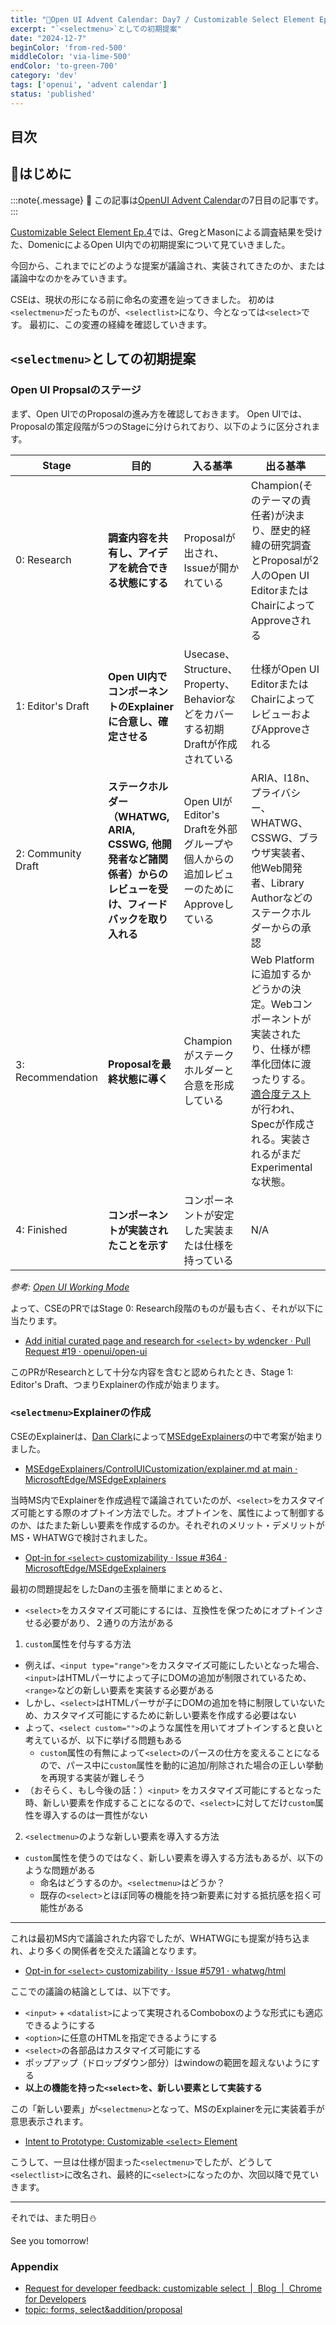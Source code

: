 ```yaml
---
title: "🎄Open UI Advent Calendar: Day7 / Customizable Select Element Ep.5"
excerpt: "`<selectmenu>`としての初期提案"
date: "2024-12-7"
beginColor: 'from-red-500'
middleColor: 'via-lime-500'
endColor: 'to-green-700'
category: 'dev'
tags: ['openui', 'advent calendar']
status: 'published'
---
```

## 目次

## 🎄はじめに

:::note{.message}
🎄 この記事は[OpenUI Advent Calendar](https://adventar.org/calendars/10293)の7日目の記事です。
:::

[Customizable Select Element Ep.4](https://blog.sakupi01.com/dev/articles/2024-openui-advent-6)では、GregとMasonによる調査結果を受けた、DomenicによるOpen UI内での初期提案について見ていきました。

今回から、これまでにどのような提案が議論され、実装されてきたのか、または議論中なのかをみていきます。

CSEは、現状の形になる前に命名の変遷を辿ってきました。
初めは`<selectmenu>`だったものが、`<selectlist>`になり、今となっては`<select>`です。
最初に、この変遷の経緯を確認していきます。

## `<selectmenu>`としての初期提案

### Open UI Propsalのステージ

まず、Open UIでのProposalの進み方を確認しておきます。
Open UIでは、Proposalの策定段階が5つのStageに分けられており、以下のように区分されます。

| Stage | 目的 | 入る基準 | 出る基準 |
|-------|------|----------|----------|
| 0: Research | **調査内容を共有し、アイデアを統合できる状態にする** | Proposalが出され、Issueが開かれている | Champion(そのテーマの責任者)が決まり、歴史的経緯の研究調査とProposalが2人のOpen UI EditorまたはChairによってApproveされる |
| 1: Editor's Draft | **Open UI内でコンポーネントのExplainerに合意し、確定させる** | Usecase、Structure、Property、Behaviorなどをカバーする初期Draftが作成されている | 仕様がOpen UI EditorまたはChairによってレビューおよびApproveされる |
| 2: Community Draft | **ステークホルダー（WHATWG, ARIA, CSSWG, 他開発者など諸関係者）からのレビューを受け、フィードバックを取り入れる** | Open UIがEditor's Draftを外部グループや個人からの追加レビューのためにApproveしている | ARIA、I18n、プライバシー、WHATWG、CSSWG、ブラウザ実装者、他Web開発者、Library Authorなどのステークホルダーからの承認 |
| 3: Recommendation | **Proposalを最終状態に導く** | Championがステークホルダーと合意を形成している | Web Platformに追加するかどうかの決定。Webコンポーネントが実装されたり、仕様が標準化団体に渡ったりする。[適合度テスト](https://wpt.fyi/results/?label=experimental&label=master&aligned)が行われ、Specが作成される。実装されるがまだExperimentalな状態。 |
| 4: Finished | **コンポーネントが実装されたことを示す** | コンポーネントが安定した実装または仕様を持っている | N/A |

*参考: [Open UI Working Mode](https://open-ui.org/working-mode/)*

よって、CSEのPRではStage 0: Research段階のものが最も古く、それが以下に当たります。

- [Add initial curated page and research for `<select>` by wdencker · Pull Request #19 · openui/open-ui](https://github.com/openui/open-ui/pull/19)

このPRがResearchとして十分な内容を含むと認められたとき、Stage 1: Editor's Draft、つまりExplainerの作成が始まります。

### `<selectmenu>`Explainerの作成

CSEのExplainerは、[Dan Clark](https://github.com/dandclark)によって[MSEdgeExplainers](https://github.com/MicrosoftEdge/MSEdgeExplainers)の中で考案が始まりました。

- [MSEdgeExplainers/ControlUICustomization/explainer.md at main · MicrosoftEdge/MSEdgeExplainers](https://github.com/MicrosoftEdge/MSEdgeExplainers/blob/main/ControlUICustomization/explainer.md)

当時MS内でExplainerを作成過程で議論されていたのが、`<select>`をカスタマイズ可能とする際のオプトイン方法でした。オプトインを、属性によって制御するのか、はたまた新しい要素を作成するのか。それぞれのメリット・デメリットがMS・WHATWGで検討されました。

- [Opt-in for `<select>` customizability · Issue #364 · MicrosoftEdge/MSEdgeExplainers](https://github.com/MicrosoftEdge/MSEdgeExplainers/issues/364)

最初の問題提起をしたDanの主張を簡単にまとめると、

- `<select>`をカスタマイズ可能にするには、互換性を保つためにオプトインさせる必要があり、２通りの方法がある

1. `custom`属性を付与する方法

- 例えば、`<input type="range">`をカスタマイズ可能にしたいとなった場合、`<input>`はHTMLパーサによって子にDOMの追加が制限されているため、`<range>`などの新しい要素を実装する必要がある
- しかし、`<select>`はHTMLパーサが子にDOMの追加を特に制限していないため、カスタマイズ可能にするために新しい要素を作成する必要はない
- よって、`<select custom="">`のような属性を用いてオプトインすると良いと考えているが、以下に挙げる問題もある
  - `custom`属性の有無によって`<select>`のパースの仕方を変えることになるので、パース中に`custom`属性を動的に追加/削除された場合の正しい挙動を再現する実装が難しそう
- （おそらく、もし今後の話：）`<input>` をカスタマイズ可能にするとなった時、新しい要素を作成することになるので、`<select>`に対してだけ`custom`属性を導入するのは一貫性がない

2. `<selectmenu>`のような新しい要素を導入する方法

- `custom`属性を使うのではなく、新しい要素を導入する方法もあるが、以下のような問題がある
  - 命名はどうするのか。`<selectmenu>`はどうか？
  - 既存の`<select>`とほぼ同等の機能を持つ新要素に対する抵抗感を招く可能性がある

***

これは最初MS内で議論された内容でしたが、WHATWGにも提案が持ち込まれ、より多くの関係者を交えた議論となります。

- [Opt-in for `<select>` customizability · Issue #5791 · whatwg/html](https://github.com/whatwg/html/issues/5791)

ここでの議論の結論としては、以下です。

- `<input>` + `<datalist>`によって実現されるComboboxのような形式にも適応できるようにする
- `<option>`に任意のHTMLを指定できるようにする
- `<select>`の各部品はカスタマイズ可能にする
- ポップアップ（ドロップダウン部分）はwindowの範囲を超えないようにする
- **以上の機能を持った`<select>`を、新しい要素として実装する**

この「新しい要素」が`<selectmenu>`となって、MSのExplainerを元に実装着手が意思表示されます。

- [Intent to Prototype: Customizable `<select>` Element](https://groups.google.com/a/chromium.org/g/blink-dev/c/9TcfjaOs5zg/m/WAiv6WpUAAAJ)

こうして、一旦は仕様が固まった`<selectmenu>`でしたが、どうして`<selectlist>`に改名され、最終的に`<select>`になったのか、次回以降で見ていきます。

***

それでは、また明日⛄

See you tomorrow!

### Appendix

- [Request for developer feedback: customizable select  |  Blog  |  Chrome for Developers](https://developer.chrome.com/blog/rfc-customizable-select#enhance_the_existing_select_element)
- [topic: forms, select&addition/proposal](https://github.com/whatwg/html/issues?page=1&q=is%3Aissue+label%3A%22topic%3A+select%22%2C%22topic%3A+forms%22+created%3A%3E%3D2020+label%3Aaddition%2Fproposal)

